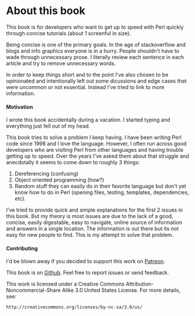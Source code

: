 # About this book

This book is for developers who want to get up to speed with Perl quickly
through concise tutorials (about 1 screenful in size). 

Being concise is one of the primary goals.  In the age of stackoverflow and
blogs and info graphics everyone is in a hurry.  People shouldn't have to wade
through unnecessary prose. I literally review each sentence in each article and
try to remove unnecessary words.

In order to keep things short and to the point I've also chosen to be
opinionated and intentionally left out some dicussions and edge cases that were
uncommon or not essential. Instead I've tried to link to more information.  

#### Motivation

I wrote this book accidentally during a vacation.  I started typing and
everything just fell out of my head.  

This book tries to solve a problem I keep having.  I have been writing Perl
code since 1998 and I love the language.  However, I often run across good
developers who are visiting Perl from other languages and having trouble
getting up to speed.  Over the years I've asked them about that struggle and
anecdotally it seems to come down to roughly 3 things:

1. Dereferencing (confusing)
2. Object oriented programming (how?)
3. Random stuff they can easily do in their favorite language but don't
yet know how to do in Perl (opening files, testing, templates, dependencies,
etc).

I've tried to provide quick and simple explanations for the first 2 issues in
this book.  But my theory is most issues are due to the lack of a good,
concise, easily digestable, easy to navigate, online source of information and
answers in a single location.  The information is out there but its not easy
for new people to find.  This is my attempt to solve that problem.

#### Contributing

I'd be blown away if you decided to support this work on
[Patreon](https://www.patreon.com/kablamo).  

This book is on [Github](https://github.com/kablamo/mvp.kablamo.org).  Feel
free to report issues or send feedback.

This work is licensed under a Creative Commons Attribution-Noncommercial-Share
Alike 3.0 United States License.  For more details, see:

    http://creativecommons.org/licenses/by-nc-sa/3.0/us/
